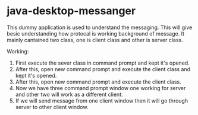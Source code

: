 # java-desktop-messanger

This dummy application is used to understand the messaging. This will give besic understanding how protocal is working background of message. It mainly cantained two class, one is client class and other is server class.

Working:
1. First execute the sever class in command prompt and kept it's opened.
2. After this, open new command prompt and execute the client class and kept it's opened.
3. After this, open new command prompt and execute the client class.
4. Now we have three command prompt window one working for server and other two will work as a different client. 
5. If we will send message from one client window then it will go through server to other client window.



